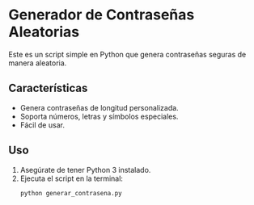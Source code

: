# Generador de Contraseñas Aleatorias

Este es un script simple en Python que genera contraseñas seguras de manera aleatoria.

## Características
- Genera contraseñas de longitud personalizada.
- Soporta números, letras y símbolos especiales.
- Fácil de usar.

## Uso
1. Asegúrate de tener Python 3 instalado.
2. Ejecuta el script en la terminal:
   ```bash
   python generar_contrasena.py
